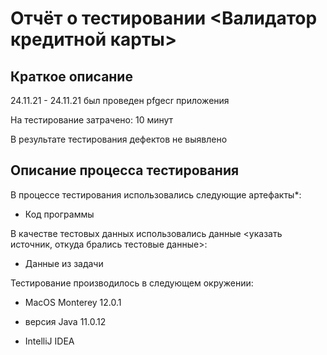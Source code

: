 # Отчёт о тестировании <Валидатор кредитной карты>

## Краткое описание

24.11.21 - 24.11.21 был проведен pfgecr приложения 

На тестирование затрачено: 10 минут

В результате тестирования дефектов не выявлено

## Описание процесса тестирования

В процессе тестирования использовались следующие артефакты*:
* Код программы

В качестве тестовых данных использовались данные <указать источник, откуда брались тестовые данные>:
* Данные из задачи

Тестирование производилось в следующем окружении:

* MacOS Monterey 12.0.1

* версия Java 11.0.12

* IntelliJ IDEA